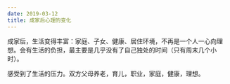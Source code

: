 ```yaml
---
date: 2019-03-12
title: 成家后心理的变化
---
```

成家后，生活变得丰富：家庭、子女、健康、居住环境，不再是一个人一心向理想。会有生活的负担，最主要是几乎没有了自己独处的时间（只有周末几个小时）。

感受到了生活的压力。双方父母养老，育儿，职业，家庭，健康，理想。
